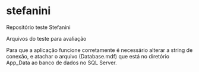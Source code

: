 # stefanini
Repositório teste Stefanini

Arquivos do teste para avaliação

Para que a aplicação funcione corretamente é necessário alterar a string de conexão, e atachar o arquivo (Database.mdf) que está no diretório App_Data ao banco de dados no SQL Server.

<add name="StefaniniContext" connectionString="data source=GAUTAMA;initial catalog=Stefanini;persist security info=True;user id=sa;password=xxxxx;MultipleActiveResultSets=True;App=EntityFramework" providerName="System.Data.SqlClient" />
